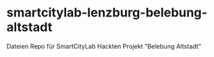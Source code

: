 # smartcitylab-lenzburg-belebung-altstadt
Dateien Repo für SmartCityLab Hackten Projekt "Belebung Altstadt"
